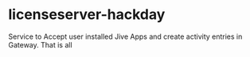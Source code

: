 licenseserver-hackday
=====================

Service to Accept user installed Jive Apps and create activity entries in Gateway. That is all
